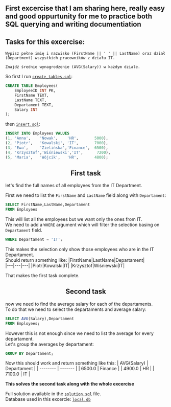 ## First excercise that I am sharing here, really easy and good oppurtunity for me to practice both SQL querying and writing documentiation

## Tasks for this excercise:

```
Wypisz pełne imię i nazwisko (FirstName || ' ' || LastName) oraz dział (Department) wszystkich pracowników z działu IT.

Znajdź średnie wynagrodzenie (AVG(Salary)) w każdym dziale.
```

So first I run [`create_tables.sql`](./create_tables.sql):
```sql
CREATE TABLE Employees(
	EmployeeID INT PK,
	FirstName TEXT,
	LastName TEXT,
	Departament TEXT,
	Salary INT
);
```

then [`insert.sql`](./insert.sql):
```sql
INSERT INTO Employees VALUES
(1, 'Anna',    'Nowak',    'HR',       5000),
(2, 'Piotr',   'Kowalski', 'IT',       7000),
(3, 'Ewa',     'Zielińska','Finance',  6500),
(4, 'Krzysztof','Wiśniewski','IT',      7200),
(5, 'Maria',   'Wójcik',   'HR',       4800);
```
<div align="center">
<h2>First task</h2>
</div>

let's find the full names of all employees from the IT Department.

First we need to list the `FirstName` and `LastName` field along with `Departament`:
```sql
SELECT FirstName,LastName,Departament
FROM Employees
```
This will list all the employees but we want only the ones from IT.  
We need to add a `WHERE` argument which will filter the selection basing on `Departament` field.
```sql
WHERE Departament = 'IT';
```
This makes the selection only show those employees who are in the IT Departament.  
Should return something like:
|FirstName|LastName|Departament|   
|---|---|---|
|Piotr|Kowalski|IT|
|Krzysztof|Wiśniewski|IT|

That makes the first task complete. 

<div align="center">
<h2>Second task</h2>
</div>

now we need to find the average salary for each of the departaments.  
To do that we need to select the departaments and average salary:
```sql
SELECT AVG(Salary),Departament
FROM Employees;
```
However this is not enough since we need to list the average for every departament.  
Let's group the averages by departament:
```sql
GROUP BY Departament;
```
Now this should work and return something like this:
| AVG(Salary) | Departament |
| -------- | ------- |
| 6500.0 | Finance |
| 4900.0 | HR |
| 7100.0 | IT |

__This solves the second task along with the whole excercise__

Full solution available in the [`solution.sql`](./solution.sql) file.  
Database used in this excercie: [`local.db`](/local-db/local.db)